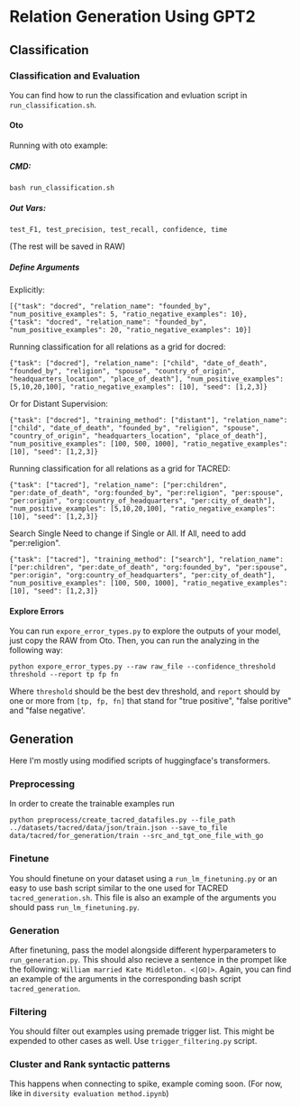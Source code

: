 # Relation Generation Using GPT2

## Classification

### Classification and Evaluation

You can find how to run the classification and evluation script in `run_classification.sh`.

#### Oto
Running with oto example:

##### CMD:
```
bash run_classification.sh
```

##### Out Vars:
```
test_F1, test_precision, test_recall, confidence, time
```
 (The rest will be saved in RAW)

##### Define Arguments
Explicitly:
```
[{"task": "docred", "relation_name": "founded_by", "num_positive_examples": 5, "ratio_negative_examples": 10},
{"task": "docred", "relation_name": "founded_by", "num_positive_examples": 20, "ratio_negative_examples": 10}]
```

Running classification for all relations as a grid for docred:
```
{"task": ["docred"], "relation_name": ["child", "date_of_death", "founded_by", "religion", "spouse", "country_of_origin", "headquarters_location", "place_of_death"], "num_positive_examples": [5,10,20,100], "ratio_negative_examples": [10], "seed": [1,2,3]}
```

Or for Distant Supervision:
```
{"task": ["docred"], "training_method": ["distant"], "relation_name": ["child", "date_of_death", "founded_by", "religion", "spouse", "country_of_origin", "headquarters_location", "place_of_death"], "num_positive_examples": [100, 500, 1000], "ratio_negative_examples": [10], "seed": [1,2,3]}
```

Running classification for all relations as a grid for TACRED:
```
{"task": ["tacred"], "relation_name": ["per:children", "per:date_of_death", "org:founded_by", "per:religion", "per:spouse", "per:origin", "org:country_of_headquarters", "per:city_of_death"], "num_positive_examples": [5,10,20,100], "ratio_negative_examples": [10], "seed": [1,2,3]}
```

Search Single
Need to change if Single or All.
If All, need to add "per:religion".
```
{"task": ["tacred"], "training_method": ["search"], "relation_name": ["per:children", "per:date_of_death", "org:founded_by", "per:spouse", "per:origin", "org:country_of_headquarters", "per:city_of_death"], "num_positive_examples": [100, 500, 1000], "ratio_negative_examples": [10], "seed": [1,2,3]}
```

 #### Explore Errors

 You can run `expore_error_types.py` to explore the outputs of your model, just copy the RAW from Oto. Then, you can run the analyzing in the following way:

 ```
 python expore_error_types.py --raw raw_file --confidence_threshold threshold --report tp fp fn
 ```

 Where `threshold` should be the best dev threshold, and `report` should by one or more from `[tp, fp, fn]` that stand for "true positive", "false poritive" and "false negative'.

## Generation

Here I'm mostly using modified scripts of huggingface's transformers.

### Preprocessing
In order to create the trainable examples run
```
python preprocess/create_tacred_datafiles.py --file_path ../datasets/tacred/data/json/train.json --save_to_file data/tacred/for_generation/train --src_and_tgt_one_file_with_go
```

### Finetune

You should finetune on your dataset using a `run_lm_finetuning.py` or an easy to use bash script similar to the one used for TACRED `tacred_generation.sh`. This file is also an example of the arguments you should pass `run_lm_finetuning.py`.

### Generation

After finetuning, pass the model alongside different hyperparameters to `run_generation.py`. This should also recieve a sentence in the prompet like the following: `William married Kate Middleton. <|GO|>`. Again, you can find an example of the arguments in the corresponding bash script `tacred_generation`.

### Filtering

You should filter out examples using premade trigger list. This might be expended to other cases as well. Use `trigger_filtering.py` script.

### Cluster and Rank syntactic patterns

This happens when connecting to spike, example coming soon. (For now, like in `diversity evaluation method.ipynb`)